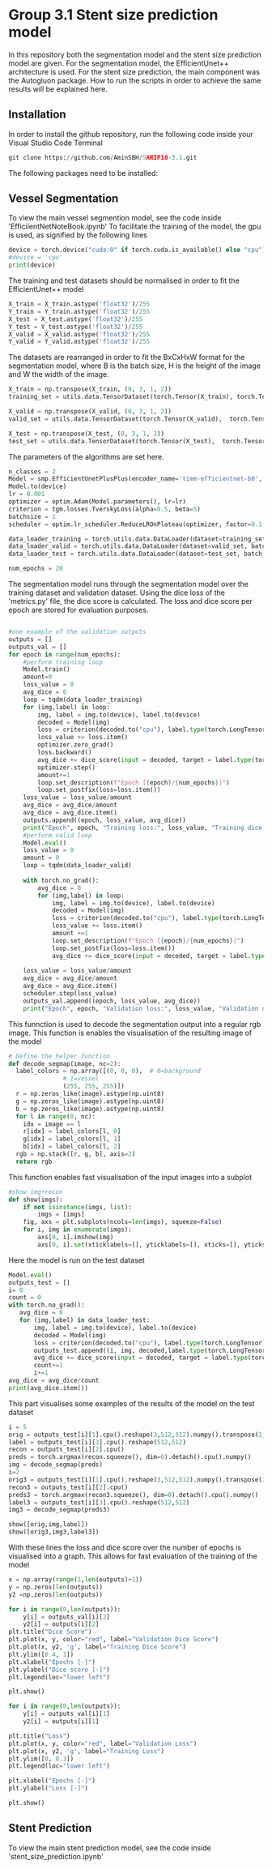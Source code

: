 # Group 3.1 Stent size prediction model
In this repository both the segmentation model and the stent size prediction model are given. For the segmentation model, the EfficientUnet++ architecture is used. For the stent size prediction, the main component was the Autogluon package. How to run the scripts in order to achieve the same results will be explained here.
## Installation
In order to install the github repository, run the following code inside your Visual Studio Code Terminal
```python
git clone https://github.com/AminSBH/5ARIP10-3.1.git
```
The following packages need to be installed:


## Vessel Segmentation

To view the main vessel segmention model, see the code inside 'EfficiientNetNoteBook.ipynb'
To facilitate the training of the model, the gpu is used, as signified by the following lines
```python
device = torch.device("cuda:0" if torch.cuda.is_available() else "cpu")
#device = 'cpu'
print(device)
```
The training and test datasets should be normalised in order to fit the EfficientUnet++ model
```python
X_train = X_train.astype('float32')/255
Y_train = Y_train.astype('float32')/255
X_test = X_test.astype('float32')/255
Y_test = Y_test.astype('float32')/255
X_valid = X_valid.astype('float32')/255
Y_valid = Y_valid.astype('float32')/255

```

The datasets are rearranged in order to fit the BxCxHxW format for the segmentation model, where B is the batch size, H is the height of the image and W the width of the image.
```python
X_train = np.transpose(X_train, (0, 3, 1, 2))
training_set = utils.data.TensorDataset(torch.Tensor(X_train), torch.Tensor(Y_train))

X_valid = np.transpose(X_valid, (0, 3, 1, 2))
valid_set = utils.data.TensorDataset(torch.Tensor(X_valid),  torch.Tensor(Y_valid))

X_test = np.transpose(X_test, (0, 3, 1, 2))
test_set = utils.data.TensorDataset(torch.Tensor(X_test),  torch.Tensor(Y_test))
```
The parameters of the algorithms are set here.
```python
n_classes = 2
Model = smp.EfficientUnetPlusPlus(encoder_name='timm-efficientnet-b0', encoder_weights="imagenet", in_channels=3, classes=n_classes)
Model.to(device)
lr = 0.001
optimizer = optim.Adam(Model.parameters(), lr=lr)
criterion = tgm.losses.TverskyLoss(alpha=0.5, beta=5)
batchsize = 1
scheduler = optim.lr_scheduler.ReduceLROnPlateau(optimizer, factor=0.1, threshold=0.001, patience = 2)

data_loader_training = torch.utils.data.DataLoader(dataset=training_set, batch_size=batchsize, shuffle=True)
data_loader_valid = torch.utils.data.DataLoader(dataset=valid_set, batch_size=batchsize, shuffle=True)
data_loader_test = torch.utils.data.DataLoader(dataset=test_set, batch_size=batchsize, shuffle=True)

num_epochs = 20
```
The segmentation model runs through the segmentation model over the training dataset and validation dataset. Using the dice loss of the 'metrics.py' file, the dice score is calculated. The loss and dice score per epoch are stored for evaluation purposes.
```python

#one example of the validation outputs
outputs = []
outputs_val = []
for epoch in range(num_epochs):
    #perform training loop
    Model.train()
    amount=0
    loss_value = 0
    avg_dice = 0
    loop = tqdm(data_loader_training)
    for (img,label) in loop:
        img, label = img.to(device), label.to(device)
        decoded = Model(img)
        loss = criterion(decoded.to("cpu"), label.type(torch.LongTensor).to("cpu"))
        loss_value += loss.item()
        optimizer.zero_grad()
        loss.backward()
        avg_dice += dice_score(input = decoded, target = label.type(torch.LongTensor).to("cpu").squeeze(1), use_weights=True)
        optimizer.step()
        amount+=1
        loop.set_description(f"Epoch [{epoch}/{num_epochs}]")
        loop.set_postfix(loss=loss.item())
    loss_value = loss_value/amount
    avg_dice = avg_dice/amount
    avg_dice = avg_dice.item()
    outputs.append((epoch, loss_value, avg_dice))
    print("Epoch", epoch, "Training loss:", loss_value, "Training dice:",avg_dice )
    #perform valid loop
    Model.eval()
    loss_value = 0
    amount = 0
    loop = tqdm(data_loader_valid)
    
    with torch.no_grad():
        avg_dice = 0
        for (img,label) in loop:
            img, label = img.to(device), label.to(device)
            decoded = Model(img)
            loss = criterion(decoded.to("cpu"), label.type(torch.LongTensor).to("cpu"))
            loss_value += loss.item()
            amount +=1
            loop.set_description(f"Epoch [{epoch}/{num_epochs}]")
            loop.set_postfix(loss=loss.item())
            avg_dice += dice_score(input = decoded, target = label.type(torch.LongTensor).to("cpu").squeeze(1), use_weights=True)
            
    loss_value = loss_value/amount
    avg_dice = avg_dice/amount
    avg_dice = avg_dice.item()
    scheduler.step(loss_value)    
    outputs_val.append((epoch, loss_value, avg_dice))
    print("Epoch", epoch, "Validation loss:", loss_value, "Validation dice:",avg_dice ) 
```
This funnction is used to decode the segmentation output into a regular rgb image. This function is enables the visualisation of the resulting image of the model
```python
# Define the helper function
def decode_segmap(image, nc=2):
  label_colors = np.array([(0, 0, 0),  # 0=background
               # 1=vessel
               (255, 255, 255)])
  r = np.zeros_like(image).astype(np.uint8)
  g = np.zeros_like(image).astype(np.uint8)
  b = np.zeros_like(image).astype(np.uint8)
  for l in range(0, nc):
    idx = image == l
    r[idx] = label_colors[l, 0]
    g[idx] = label_colors[l, 1]
    b[idx] = label_colors[l, 2]
  rgb = np.stack([r, g, b], axis=2)
  return rgb
```
This function enables fast visualisation of the input images into a subplot
```python
#show img+recon
def show(imgs):
    if not isinstance(imgs, list):
        imgs = [imgs]
    fig, axs = plt.subplots(ncols=len(imgs), squeeze=False)
    for i, img in enumerate(imgs):
        axs[0, i].imshow(img)
        axs[0, i].set(xticklabels=[], yticklabels=[], xticks=[], yticks=[])
 ```
 Here the model is run on the test dataset
 ```python
 Model.eval()
 outputs_test = []
 i= 0
 count = 0
 with torch.no_grad():
    avg_dice = 0
    for (img,label) in data_loader_test:
        img, label = img.to(device), label.to(device)
        decoded = Model(img)
        loss = criterion(decoded.to("cpu"), label.type(torch.LongTensor).to("cpu"))
        outputs_test.append((i, img, decoded,label.type(torch.LongTensor).to("cpu")))
        avg_dice += dice_score(input = decoded, target = label.type(torch.LongTensor).to("cpu").squeeze(1), use_weights=True)
        count+=1
        i+=1
avg_dice = avg_dice/count 
print(avg_dice.item())
```
This part visualises some examples of the results of the model on the test dataset
```python
i = 5
orig = outputs_test[i][1].cpu().reshape(3,512,512).numpy().transpose(1,2,0)
label = outputs_test[i][3].cpu().reshape(512,512)
recon = outputs_test[i][2].cpu()
preds = torch.argmax(recon.squeeze(), dim=0).detach().cpu().numpy()
img = decode_segmap(preds)
i=2
orig3 = outputs_test[i][1].cpu().reshape(3,512,512).numpy().transpose(1,2,0)
recon3 = outputs_test[i][2].cpu()
preds3 = torch.argmax(recon3.squeeze(), dim=0).detach().cpu().numpy() 
label3 = outputs_test[i][3].cpu().reshape(512,512)
img3 = decode_segmap(preds3)

show([orig,img,label])
show([orig3,img3,label3])
```
With these lines the loss and dice score over the number of epochs is visualised into a graph. This allows for fast evaluation of the training of the model
```python
x = np.array(range(1,len(outputs)+1))
y = np.zeros(len(outputs))
y2 =np.zeros(len(outputs))

for i in range(0,len(outputs)):
    y[i] = outputs_val[i][2]
    y2[i] = outputs[i][2]
plt.title("Dice Score")
plt.plot(x, y, color="red", label="Validation Dice Score")
plt.plot(x, y2, 'g', label="Training Dice Score") 
plt.ylim([0.4, 1])
plt.xlabel("Epochs [-]")
plt.ylabel("Dice score [-]")
plt.legend(loc="lower left")

plt.show()

for i in range(0,len(outputs)):
    y[i] = outputs_val[i][1]
    y2[i] = outputs[i][1]

plt.title("Loss")
plt.plot(x, y, color="red", label="Validation Loss")
plt.plot(x, y2, 'g', label="Training Loss") 
plt.ylim([0, 0.3])
plt.legend(loc="lower left")

plt.xlabel("Epochs [-]")
plt.ylabel("Loss [-]")

plt.show()
```

## Stent Prediction
To view the main stent prediction model, see the code inside 'stent_size_prediction.ipynb'
```python

```

